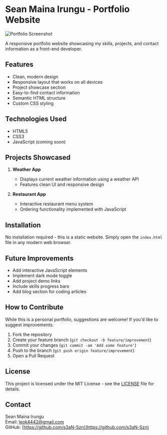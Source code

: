 # Sean Maina Irungu - Portfolio Website

![Portfolio Screenshot](https://via.placeholder.com/800x400.png?text=Portfolio+Screenshot)

A responsive portfolio website showcasing my skills, projects, and contact information as a front-end developer.

## Features

- Clean, modern design
- Responsive layout that works on all devices
- Project showcase section
- Easy-to-find contact information
- Semantic HTML structure
- Custom CSS styling

## Technologies Used

- HTML5
- CSS3
- JavaScript (coming soon)

## Projects Showcased

1. **Weather App**
   - Displays current weather information using a weather API
   - Features clean UI and responsive design

2. **Restaurant App**
   - Interactive restaurant menu system
   - Ordering functionality implemented with JavaScript

## Installation

No installation required - this is a static website. Simply open the `index.html` file in any modern web browser.

## Future Improvements

- Add interactive JavaScript elements
- Implement dark mode toggle
- Add project demo links
- Include skills progress bars
- Add blog section for coding articles

## How to Contribute

While this is a personal portfolio, suggestions are welcome! If you'd like to suggest improvements:

1. Fork the repository
2. Create your feature branch (`git checkout -b feature/improvement`)
3. Commit your changes (`git commit -am 'Add some feature'`)
4. Push to the branch (`git push origin feature/improvement`)
5. Open a Pull Request

## License

This project is licensed under the MIT License - see the [LICENSE](LICENSE) file for details.

## Contact

Sean Maina Irungu  
Email: [leok4442@gmail.com](mailto:leok4442@gmail.com)  
GitHub: [https://github.com/s3aN-Szn](https://github.com/s3aN-Szn)
